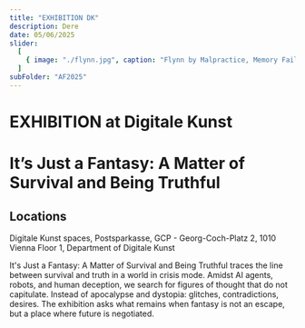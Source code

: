 ```yaml
---
title: "EXHIBITION DK"
description: Dere
date: 05/06/2025
slider:
  [
    { image: "./flynn.jpg", caption: "Flynn by Malpractice, Memory Fails Safely, AI generated image, 2025" },
  ]
subFolder: "AF2025"
---
```


# EXHIBITION at Digitale Kunst
# It’s Just a Fantasy: A Matter of Survival and Being Truthful


## Locations

Digitale Kunst spaces, Postsparkasse, GCP - Georg-Coch-Platz 2, 1010 Vienna
Floor 1, Department of Digitale Kunst <br/>

It's Just a Fantasy: A Matter of Survival and Being Truthful traces the line between survival and truth in a world in crisis mode. Amidst AI agents, robots, and human deception, we search for figures of thought that do not capitulate. Instead of apocalypse and dystopia: glitches, contradictions, desires. The exhibition asks what remains when fantasy is not an escape, but a place where future is negotiated. 



